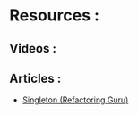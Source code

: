 # Resources :


## Videos :


## Articles :

* [Singleton (Refactoring Guru)](https://refactoring.guru/design-patterns/singleton)